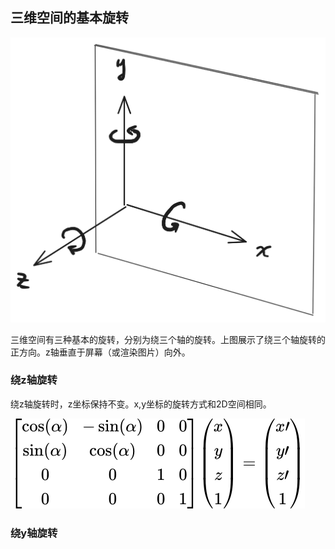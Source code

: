 ## 三维空间的基本旋转

![rotation](./rotation.svg)

三维空间有三种基本的旋转，分别为绕三个轴的旋转。上图展示了绕三个轴旋转的正方向。z轴垂直于屏幕（或渲染图片）向外。

### 绕z轴旋转

绕z轴旋转时，z坐标保持不变。x,y坐标的旋转方式和2D空间相同。

![rotate z](./rotate-z.svg)

<!--
[[cos(alpha),-sin(alpha),0,0],
 [sin(alpha),cos(alpha),0,0],
 [0         ,0         ,1,0],
 [0         ,0         ,0,1]]
((x),(y),(z),(1)) = 
((x'),(y'),(z'),(1))
-->

### 绕y轴旋转
